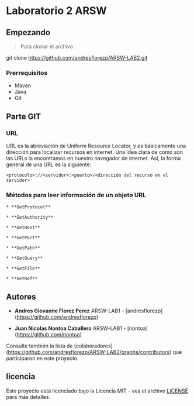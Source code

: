 # Laboratorio 2 ARSW


## Empezando

>Para clonar el archivo 

git clone https://github.com/andresflorezp/ARSW-LAB2.git
>
### Prerrequisitos
* Maven
* Java
* Git

## Parte GIT

### URL
URL es la abreviación de Uniform Resource Locator, y es básicamente una dirección para localizar recursos en internet. Una idea clara de
como son las URLs la encontramos en nuestro navegador de internet. Así, la forma general de una URL es la siguiente:

    <protocolo>://<servidor>:<puerto>/<dirección del recurso en el servidor>
    
### Métodos para leer información de un objeto URL

    * **GetProtocol**

    * **GetAuthority**

    * **GetHost**

    * **GetPort**

    * **GetPath**

    * **GetQuery**

    * **GetFile**

    * **GetRef**

## Autores

* **Andres Giovanne Florez Perez**  ARSW-LAB1 - [andresflorezp] (https://github.com/andresflorezp)

* **Juan Nicolas Nontoa Caballero**  ARSW-LAB1 - [nontoa] (https://github.com/nontoa)

Consulte también la lista de [colaboradores] (https://github.com/andresflorezp/ARSW-LAB2/graphs/contributors) que participaron en este proyecto.

## licencia

Este proyecto está licenciado bajo la Licencia MIT - vea el archivo [LICENSE](LICENSE) para más detalles.
